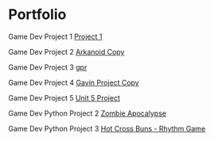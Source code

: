 # Portfolio
Game Dev Project 1 [Project 1](https://arcade.makecode.com/S73935-81094-44464-77561)

Game Dev Project 2 [Arkanoid Copy](https://arcade.makecode.com/S68662-36885-68104-11479)

Game Dev Project 3 [gpr](https://arcade.makecode.com/S94546-97682-44629-18909)

Game Dev Project 4 [Gavin Project Copy](https://arcade.makecode.com/S50513-66782-87519-57323)

Game Dev Project 5 [Unit 5 Project](https://arcade.makecode.com/S30286-87642-96559-89748)

Game Dev Python Project 2 [Zombie Apocalypse](https://arcade.makecode.com/S30286-87642-96559-89748)

Game Dev Python Project 3 [Hot Cross Buns - Rhythm Game](https://makecode.com/_Lbm97deVrL8p)
